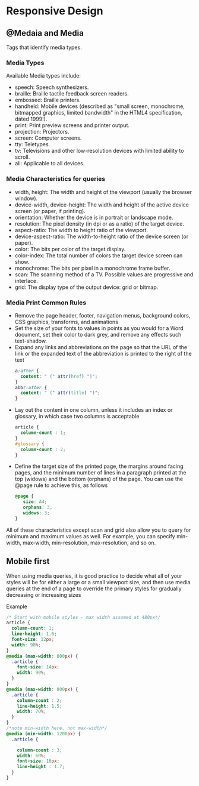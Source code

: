 # Responsive Design

## @Medaia and Media
Tags that identify media types.  

### Media Types
Available Media types include:
* speech: Speech synthesizers.
* braille: Braille tactile feedback screen readers.
* embossed: Braille printers.
* handheld: Mobile devices (described as "small screen, monochrome, bitmapped graphics, limited bandwidth" in the HTML4 specification, dated 1999!).
* print: Print preview screens and printer output.
* projection: Projectors.
* screen: Computer screens.
* tty: Teletypes.
* tv: Televisions and other low-resolution devices with limited ability to scroll.
* all: Applicable to all devices.

### Media Characteristics for queries
* width, height: The width and height of the viewport (usually the browser window).
* device-width, device-height: The width and height of the active device screen (or paper, if printing).
* orientation: Whether the device is in portrait or landscape mode.
* resolution: The pixel density (in dpi or as a ratio) of the target device.
* aspect-ratio: The width to height ratio of the viewport.
* device-aspect-ratio: The width-to-height ratio of the device screen (or paper).
* color: The bits per color of the target display.
* color-index: The total number of colors the target device screen can show.
* monochrome: The bits per pixel in a monochrome frame buffer.
* scan: The scanning method of a TV. Possible values are progressive and interlace.
* grid: The display type of the output device: grid or bitmap.

### Media Print Common Rules
* Remove the page header, footer, navigation menus, background colors, CSS graphics, transforms, and animations
* Set the size of your fonts to values in points as you would for a Word document, set their color to dark grey, and remove any effects such text-shadow.
* Expand any links and abbreviations on the page so that the URL of the link or the expanded text of the abbreviation is printed to the right of the text
	```css
	a:after {
	  content: " (" attr(href) ")";
	}
	abbr:after {
	  content: " (" attr(title) ")";
	}
	```
* Lay out the content in one column, unless it includes an index or glossary, in which case two columns is acceptable
	```css
	article {
	  column-count : 1;
	}
	#glossary {
	  column-count : 2;
	}
	```
* Define the target size of the printed page, the margins around facing pages, and the minimum number of lines in a paragraph printed at the top (widows) and the bottom (orphans) of the page. You can use the @page rule to achieve this, as follows
	```css
	@page {
	   size: A4;
	   orphans: 3;
	   widows: 3;
	}
	```



All of these characteristics except scan and grid also allow you to query for minimum and maximum values as well. For example, you can specify min-width, max-width, min-resolution, max-resolution, and so on.

## Mobile first 
When using media queries, it is good practice to decide what all of your styles will be for either a large or a small viewport size, and then use media queries at the end of a page to override the primary styles for gradually decreasing or increasing sizes

Example
```css
/* Start with mobile styles - max width assumed at 480px*/
article {
  column-count: 1;
  line-height: 1.6;
  font-size: 12px;
  width: 98%;
}
@media (max-width: 600px) {
  .article {
    font-size: 14px;
    width: 90%;
  }
}
@media (max-width: 800px) {
  .article {
    column-count : 2;
    line-height: 1.5;
    width: 70%;
  }
}
/*note min-width here, not max-width*/
@media (min-width: 1200px) {
  .article {

    column-count : 3;
    width: 60%;
    font-size: 16px;
    line-height : 1.7;
  }
}
```

